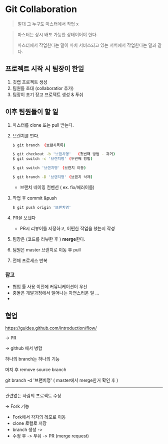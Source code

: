 # Git Collaboration

> 절대 그 누구도 마스터에서 작업 x 

> 마스터는 상시 배포 가능한 상태이어야 한다.
>
> 마스터에서 작업한다는 말이 마치 서비스되고 있는 서버에서 작업한다는 말과 같다.

## 프로젝트 시작 시 팀장이 한일 

1. 깃랩 프로젝트 생성
2. 팀원들 초대 (collaboratior 추가)
3. 팀장이 초기 장고 프로젝트 생성 & 푸쉬



## 이후 팀원들이 할 일

1. 마스터를 clone 또는 pull 받는다.

2. 브랜치를 딴다. 

   ```bash
   $ git branch  (브랜치목록)
   
   $ git checkout -b '브랜치명'   (첫번째 방법 - 과거)
   $ git switch -c '브랜치명' (두번째 방법)
   
   $ git switch '브랜치명' (브랜치 이동)
   
   $ git branch -D '브랜치명' (브랜치 삭제)
   ```

   - 브랜치 네이밍 컨벤션 ( ex. fix/에러이름)

3. 작업 후 commit &push

   ```bash
   $ git push origin '브랜치명'
   
   ```

4. PR을 보낸다

   - PR시 리뷰어를 지정하고, 어떤한 작업을 했는지 작성

5. 팀장은 (코드를 리뷰한 후 ) **merge**한다. 

6. 팀원은 master 브랜치로 이동 후 pull

7. 전체 프로세스 반복 



### 참고 

- 협업 툴 사용 이전에 커뮤니케이션이 우선
- 충돌은 개발과정에서 일어나는 자연스러운 일 ...
- 

## 협업

https://guides.github.com/introduction/flow/

-> PR 

-> github 에서 병합 

하나의 branch는 하나의 기능

머지 후 remove source branch

git branch -d '브랜치명' ( master에서 merge한거 확인 후 )

---



관련없는 사람의 프로젝트 수정 

-> Fork 기능 

- Fork해서 각자의 레포로 이동
- clone 로컬로 저장
- branch 생성 ->
- 수정 후 -> 푸쉬 -> PR  (merge request) 

